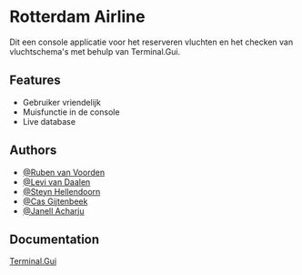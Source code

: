 
# Rotterdam Airline

Dit een console applicatie voor het reserveren vluchten en het checken van vluchtschema's met behulp van Terminal.Gui. 


## Features

- Gebruiker vriendelijk
- Muisfunctie in de console
- Live database


## Authors

- [@Ruben van Voorden](https://github.com/VV-R)
- [@Levi van Daalen](https://github.com/penguin-vd)
- [@Steyn Hellendoorn](https://github.com/Steyn229)
- [@Cas Gijtenbeek](https://github.com/CasGijtenbeek)
- [@Janell Acharju](https://github.com/janellacharju)


## Documentation

[Terminal.Gui](https://github.com/gui-cs/Terminal.Gui)

